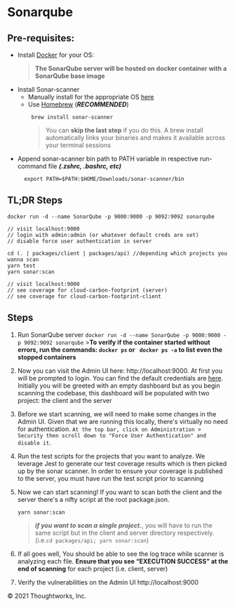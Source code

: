 # Sonarqube

## Pre-requisites:

- Install [Docker](https://www.docker.com/get-started) for your OS:
  > **The SonarQube server will be hosted on docker container with a SonarQube base image**
- Install Sonar-scanner
  - Manually install for the appropriate OS [here](https://docs.sonarqube.org/latest/analysis/scan/sonarscanner/)
  - Use [Homebrew](https://brew.sh/) (**_RECOMMENDED_**)
    ```
     brew install sonar-scanner
    ```
    > You can **skip the last step** if you do this. A brew install automatically links your binaries and makes it available across your terminal sessions
- Append sonar-scanner bin path to PATH variable in respective run-command file **_(.zshrc, .bashrc, etc)_**
  ```
    export PATH=$PATH:$HOME/Downloads/sonar-scanner/bin
  ```

## TL;DR Steps

```
docker run -d --name SonarQube -p 9000:9000 -p 9092:9092 sonarqube

// visit localhost:9000
// login with admin:admin (or whatever default creds are set)
// disable force user authentication in server

cd (. | packages/client | packages/api) //depending which projects you wanna scan
yarn test
yarn sonar:scan

// visit localhost:9000
// see coverage for cloud-carbon-footprint (server)
// see coverage for cloud-carbon-footprint-client
```

## Steps

1. Run SonarQube server
   `docker run -d --name SonarQube -p 9000:9000 -p 9092:9092 sonarqube` >**To verify if the container started without errors, run the commands:
   `docker ps` or ` docker ps -a` to list even the stopped containers**

1. Now you can visit the Admin UI here: http://localhost:9000.
   At first you will be prompted to login. You can find the default credentials are [here](https://docs.sonarqube.org/latest/instance-administration/security/). Initially you will be greeted with an empty dashboard but as you begin scanning the codebase, this dashboard will be populated with two project: the client and the server
1. Before we start scanning, we will need to make some changes in the Admin UI. Given that we are running this locally, there's virtually no need for authentication. `At the top bar, click on Administration > Security then scroll down to "Force User Authentication" and disable it`.
1. Run the test scripts for the projects that you want to analyze. We leverage Jest to generate our test coverage results which is then picked up by the sonar scanner. In order to ensure your coverage is published to the server, you must have run the test script prior to scanning
1. Now we can start scanning! If you want to scan both the client and the server there's a nifty script at the root package.json.
   ```
   yarn sonar:scan
   ```
   > **_if you want to scan a single project._**, you will have to run the same script but in the client and server directory respectively. (i.e.`cd packages/api; yarn sonar:scan`)
1. If all goes well, You should be able to see the log trace while scanner is analyzing each file. **Ensure that you see “EXECUTION SUCCESS” at the end of scanning** for each project (i.e. client, server)
1. Verify the vulnerabilities on the Admin UI http://localhost:9000

© 2021 Thoughtworks, Inc.
